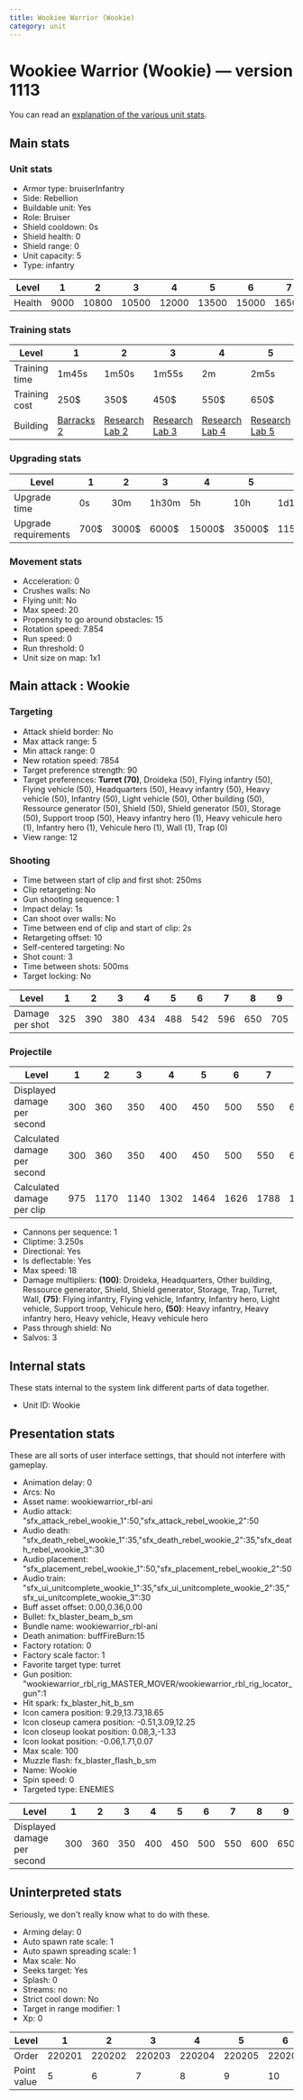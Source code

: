 ```yaml
---
title: Wookiee Warrior (Wookie)
category: unit
---
```


# Wookiee Warrior (Wookie) — version 1113

You can read an [explanation  of the various unit stats](unitexplained.md).

## Main stats

### Unit stats

  * Armor type: bruiserInfantry
  * Side: Rebellion
  * Buildable unit: Yes
  * Role: Bruiser
  * Shield cooldown: 0s
  * Shield health: 0
  * Shield range: 0
  * Unit capacity: 5
  * Type: infantry

|Level |1   |2    |3    |4    |5    |6    |7    |8    |9    |10   |
|------|----|-----|-----|-----|-----|-----|-----|-----|-----|-----|
|Health|9000|10800|10500|12000|13500|15000|16500|18000|19500|22500|


### Training stats

|Level        |1                               |2                                     |3                                     |4                                     |5                                     |6                                     |7                                     |8                                     |9                                     |10                                     |
|-------------|--------------------------------|--------------------------------------|--------------------------------------|--------------------------------------|--------------------------------------|--------------------------------------|--------------------------------------|--------------------------------------|--------------------------------------|---------------------------------------|
|Training time|1m45s                           |1m50s                                 |1m55s                                 |2m                                    |2m5s                                  |2m10s                                 |2m15s                                 |2m20s                                 |2m25s                                 |2m30s                                  |
|Training cost|250$                            |350$                                  |450$                                  |550$                                  |650$                                  |750$                                  |850$                                  |1000$                                 |1050$                                 |1150$                                  |
|Building     |[Barracks 2](rebelBarracks.html)|[Research Lab 2](rebelOffenseLab.html)|[Research Lab 3](rebelOffenseLab.html)|[Research Lab 4](rebelOffenseLab.html)|[Research Lab 5](rebelOffenseLab.html)|[Research Lab 6](rebelOffenseLab.html)|[Research Lab 7](rebelOffenseLab.html)|[Research Lab 8](rebelOffenseLab.html)|[Research Lab 9](rebelOffenseLab.html)|[Research Lab 10](rebelOffenseLab.html)|


### Upgrading stats

|Level               |1   |2    |3    |4     |5     |6      |7      |8      |9       |10      |
|--------------------|----|-----|-----|------|------|-------|-------|-------|--------|--------|
|Upgrade time        |0s  |30m  |1h30m|5h    |10h   |1d12h  |2d12h  |4d     |6d      |1w2d    |
|Upgrade requirements|700$|3000$|6000$|15000$|35000$|115000$|175000$|350000$|1000000$|2000000$|


### Movement stats

  * Acceleration: 0
  * Crushes walls: No
  * Flying unit: No
  * Max speed: 20
  * Propensity to go around obstacles: 15
  * Rotation speed: 7.854
  * Run speed: 0
  * Run threshold: 0
  * Unit size on map: 1x1

## Main attack : Wookie

### Targeting

  * Attack shield border: No
  * Max attack range: 5
  * Min attack range: 0
  * New rotation speed: 7854
  * Target preference strength: 90
  * Target preferences: **Turret (70)**, Droideka (50), Flying infantry (50), Flying vehicle (50), Headquarters (50), Heavy infantry (50), Heavy vehicle (50), Infantry (50), Light vehicle (50), Other building (50), Ressource generator (50), Shield (50), Shield generator (50), Storage (50), Support troop (50), Heavy infantry hero (1), Heavy vehicule hero (1), Infantry hero (1), Vehicule hero (1), Wall (1), Trap (0)
  * View range: 12

### Shooting

  * Time between start of clip and first shot: 250ms
  * Clip retargeting: No
  * Gun shooting sequence: 1
  * Impact delay: 1s
  * Can shoot over walls: No
  * Time between end of clip and start of clip: 2s
  * Retargeting offset: 10
  * Self-centered targeting: No
  * Shot count: 3
  * Time between shots: 500ms
  * Target locking: No

|Level          |1  |2  |3  |4  |5  |6  |7  |8  |9  |10 |
|---------------|---|---|---|---|---|---|---|---|---|---|
|Damage per shot|325|390|380|434|488|542|596|650|705|813|


### Projectile

|Level                       |1  |2   |3   |4   |5   |6   |7   |8   |9   |10  |
|----------------------------|---|----|----|----|----|----|----|----|----|----|
|Displayed damage per second |300|360 |350 |400 |450 |500 |550 |600 |650 |750 |
|Calculated damage per second|300|360 |350 |400 |450 |500 |550 |600 |650 |750 |
|Calculated damage per clip  |975|1170|1140|1302|1464|1626|1788|1950|2115|2439|


  * Cannons per sequence: 1
  * Cliptime: 3.250s
  * Directional: Yes
  * Is deflectable: Yes
  * Max speed: 18
  * Damage multipliers: **(100)**: Droideka, Headquarters, Other building, Ressource generator, Shield, Shield generator, Storage, Trap, Turret, Wall, **(75)**: Flying infantry, Flying vehicle, Infantry, Infantry hero, Light vehicle, Support troop, Vehicule hero, **(50)**: Heavy infantry, Heavy infantry hero, Heavy vehicle, Heavy vehicule hero
  * Pass through shield: No
  * Salvos: 3

## Internal stats

These stats internal to the system link different parts of data together.

  * Unit ID: Wookie

## Presentation stats

These are all sorts of user interface settings, that should not interfere with gameplay.

  * Animation delay: 0
  * Arcs: No
  * Asset name: wookiewarrior_rbl-ani
  * Audio attack: "sfx_attack_rebel_wookie_1":50,"sfx_attack_rebel_wookie_2":50
  * Audio death: "sfx_death_rebel_wookie_1":35,"sfx_death_rebel_wookie_2":35,"sfx_death_rebel_wookie_3":30
  * Audio placement: "sfx_placement_rebel_wookie_1":50,"sfx_placement_rebel_wookie_2":50
  * Audio train: "sfx_ui_unitcomplete_wookie_1":35,"sfx_ui_unitcomplete_wookie_2":35,"sfx_ui_unitcomplete_wookie_3":30
  * Buff asset offset: 0.00,0.36,0.00
  * Bullet: fx_blaster_beam_b_sm
  * Bundle name: wookiewarrior_rbl-ani
  * Death animation: buffFireBurn:15
  * Factory rotation: 0
  * Factory scale factor: 1
  * Favorite target type: turret
  * Gun position: "wookiewarrior_rbl_rig_MASTER_MOVER/wookiewarrior_rbl_rig_locator_gun":1
  * Hit spark: fx_blaster_hit_b_sm
  * Icon camera position: 9.29,13.73,18.65
  * Icon closeup camera position: -0.51,3.09,12.25
  * Icon closeup lookat position: 0.08,3,-1.33
  * Icon lookat position: -0.06,1.71,0.07
  * Max scale: 100
  * Muzzle flash: fx_blaster_flash_b_sm
  * Name: Wookie
  * Spin speed: 0
  * Targeted type: ENEMIES

|Level                      |1  |2  |3  |4  |5  |6  |7  |8  |9  |10 |
|---------------------------|---|---|---|---|---|---|---|---|---|---|
|Displayed damage per second|300|360|350|400|450|500|550|600|650|750|


## Uninterpreted stats

Seriously, we don't really know what to do with these.

  * Arming delay: 0
  * Auto spawn rate scale: 1
  * Auto spawn spreading scale: 1
  * Max scale: No
  * Seeks target: Yes
  * Splash: 0
  * Streams: no
  * Strict cool down: No
  * Target in range modifier: 1
  * Xp: 0

|Level      |1     |2     |3     |4     |5     |6     |7     |8     |9     |10    |
|-----------|------|------|------|------|------|------|------|------|------|------|
|Order      |220201|220202|220203|220204|220205|220206|220207|220208|220209|220210|
|Point value|5     |6     |7     |8     |9     |10    |11    |12    |13    |15    |


